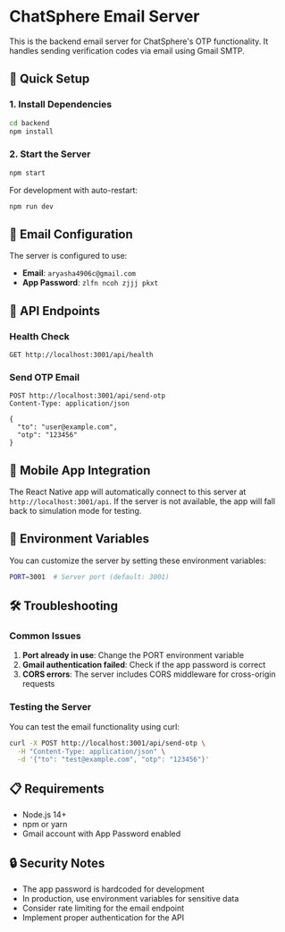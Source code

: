 # ChatSphere Email Server

This is the backend email server for ChatSphere's OTP functionality. It handles sending verification codes via email using Gmail SMTP.

## 🚀 Quick Setup

### 1. Install Dependencies
```bash
cd backend
npm install
```

### 2. Start the Server
```bash
npm start
```

For development with auto-restart:
```bash
npm run dev
```

## 📧 Email Configuration

The server is configured to use:
- **Email**: `aryasha4906c@gmail.com`
- **App Password**: `zlfn ncoh zjjj pkxt`

## 🔗 API Endpoints

### Health Check
```
GET http://localhost:3001/api/health
```

### Send OTP Email
```
POST http://localhost:3001/api/send-otp
Content-Type: application/json

{
  "to": "user@example.com",
  "otp": "123456"
}
```

## 📱 Mobile App Integration

The React Native app will automatically connect to this server at `http://localhost:3001/api`. If the server is not available, the app will fall back to simulation mode for testing.

## 🔧 Environment Variables

You can customize the server by setting these environment variables:

```bash
PORT=3001  # Server port (default: 3001)
```

## 🛠️ Troubleshooting

### Common Issues

1. **Port already in use**: Change the PORT environment variable
2. **Gmail authentication failed**: Check if the app password is correct
3. **CORS errors**: The server includes CORS middleware for cross-origin requests

### Testing the Server

You can test the email functionality using curl:

```bash
curl -X POST http://localhost:3001/api/send-otp \
  -H "Content-Type: application/json" \
  -d '{"to": "test@example.com", "otp": "123456"}'
```

## 📋 Requirements

- Node.js 14+
- npm or yarn
- Gmail account with App Password enabled

## 🔒 Security Notes

- The app password is hardcoded for development
- In production, use environment variables for sensitive data
- Consider rate limiting for the email endpoint
- Implement proper authentication for the API 